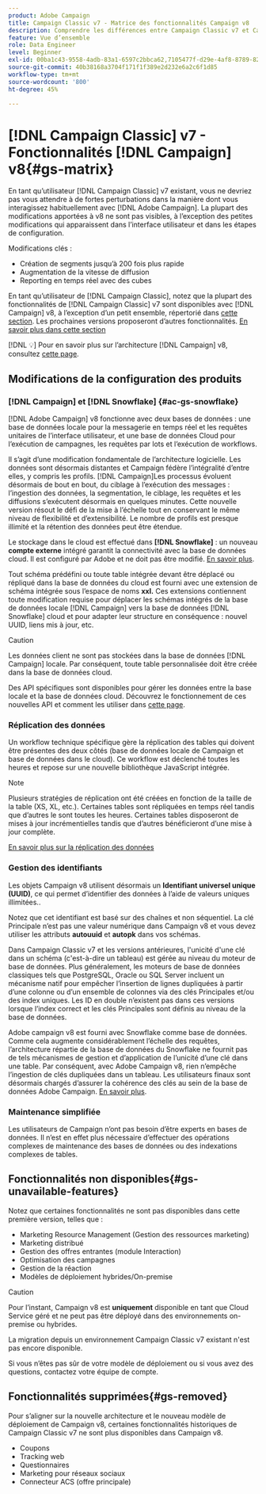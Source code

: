 ```yaml
---
product: Adobe Campaign
title: Campaign Classic v7 - Matrice des fonctionnalités Campaign v8
description: Comprendre les différences entre Campaign Classic v7 et Campaign v8
feature: Vue d’ensemble
role: Data Engineer
level: Beginner
exl-id: 00ba1c43-9558-4adb-83a1-6597c2bbca62,7105477f-d29e-4af8-8789-82b4459761b0
source-git-commit: 40b38168a3704f171f1f389e2d232e6a2c6f1d85
workflow-type: tm+mt
source-wordcount: '800'
ht-degree: 45%

---
```


# [!DNL Campaign Classic] v7 - Fonctionnalités  [!DNL Campaign] v8{#gs-matrix}

En tant qu’utilisateur [!DNL Campaign Classic] v7 existant, vous ne devriez pas vous attendre à de fortes perturbations dans la manière dont vous interagissez habituellement avec [!DNL Adobe Campaign]. La plupart des modifications apportées à v8 ne sont pas visibles, à l’exception des petites modifications qui apparaissent dans l’interface utilisateur et dans les étapes de configuration.

Modifications clés :

* Création de segments jusqu’à 200 fois plus rapide
* Augmentation de la vitesse de diffusion
* Reporting en temps réel avec des cubes

En tant qu’utilisateur de [!DNL Campaign Classic], notez que la plupart des fonctionnalités de [!DNL Campaign Classic] v7 sont disponibles avec [!DNL Campaign] v8, à l’exception d’un petit ensemble, répertorié dans [cette section](#gs-removed). Les prochaines versions proposeront d’autres fonctionnalités. [En savoir plus dans cette section](#gs-unavailable-features)

[!DNL :bulb:] Pour en savoir plus sur l’architecture  [!DNL Campaign] v8, consultez  [cette page](../dev/architecture.md).

## Modifications de la configuration des produits

### [!DNL Campaign] et [!DNL Snowflake] {#ac-gs-snowflake}

[!DNL Adobe Campaign] v8 fonctionne avec deux bases de données : une base de données locale pour la messagerie en temps réel et les requêtes unitaires de l’interface utilisateur, et une base de données Cloud pour l’exécution de campagnes, les requêtes par lots et l’exécution de workflows.

Il s’agit d’une modification fondamentale de l’architecture logicielle. Les données sont désormais distantes et Campaign fédère l’intégralité d’entre elles, y compris les profils. [!DNL Campaign]Les processus évoluent désormais de bout en bout, du ciblage à l’exécution des messages : l’ingestion des données, la segmentation, le ciblage, les requêtes et les diffusions s’exécutent désormais en quelques minutes. Cette nouvelle version résout le défi de la mise à l’échelle tout en conservant le même niveau de flexibilité et d’extensibilité. Le nombre de profils est presque illimité et la rétention des données peut être étendue.

Le stockage dans le cloud est effectué dans **[!DNL Snowflake]** : un nouveau **compte externe** intégré garantit la connectivité avec la base de données cloud. Il est configuré par Adobe et ne doit pas être modifié. [En savoir plus](../config/external-accounts.md).

Tout schéma prédéfini ou toute table intégrée devant être déplacé ou répliqué dans la base de données du cloud est fourni avec une extension de schéma intégrée sous l’espace de noms **xxl.** Ces extensions contiennent toute modification requise pour déplacer les schémas intégrés de la base de données locale [!DNL Campaign] vers la base de données [!DNL Snowflake] cloud et pour adapter leur structure en conséquence : nouvel UUID, liens mis à jour, etc.

>[!CAUTION]
>
> Les données client ne sont pas stockées dans la base de données [!DNL Campaign] locale. Par conséquent, toute table personnalisée doit être créée dans la base de données cloud.


Des API spécifiques sont disponibles pour gérer les données entre la base locale et la base de données cloud. Découvrez le fonctionnement de ces nouvelles API et comment les utiliser dans [cette page](../dev/new-apis.md).

### Réplication des données

Un workflow technique spécifique gère la réplication des tables qui doivent être présentes des deux côtés (base de données locale de Campaign et base de données dans le cloud). Ce workflow est déclenché toutes les heures et repose sur une nouvelle bibliothèque JavaScript intégrée.

>[!NOTE]
>
> Plusieurs stratégies de réplication ont été créées en fonction de la taille de la table (XS, XL, etc.).
> Certaines tables sont répliquées en temps réel tandis que d’autres le sont toutes les heures. Certaines tables disposeront de mises à jour incrémentielles tandis que d’autres bénéficieront d’une mise à jour complète.


[En savoir plus sur la réplication des données](../config/replication.md)

### Gestion des identifiants

Les objets Campaign v8 utilisent désormais un **Identifiant universel unique (UUID)**, ce qui permet d’identifier des données à l’aide de valeurs uniques illimitées..

Notez que cet identifiant est basé sur des chaînes et non séquentiel. La clé Principale n’est pas une valeur numérique dans Campaign v8 et vous devez utiliser les attributs **autouuid** et **autopk** dans vos schémas.

Dans Campaign Classic v7 et les versions antérieures, l&#39;unicité d&#39;une clé dans un schéma (c&#39;est-à-dire un tableau) est gérée au niveau du moteur de base de données. Plus généralement, les moteurs de base de données classiques tels que PostgreSQL, Oracle ou SQL Server incluent un mécanisme natif pour empêcher l’insertion de lignes dupliquées à partir d’une colonne ou d’un ensemble de colonnes via des clés Principales et/ou des index uniques. Les ID en double n’existent pas dans ces versions lorsque l’index correct et les clés Principales sont définis au niveau de la base de données.

Adobe campaign v8 est fourni avec Snowflake comme base de données. Comme cela augmente considérablement l’échelle des requêtes, l’architecture répartie de la base de données du Snowflake ne fournit pas de tels mécanismes de gestion et d’application de l’unicité d’une clé dans une table. Par conséquent, avec Adobe Campaign v8, rien n’empêche l’ingestion de clés dupliquées dans un tableau. Les utilisateurs finaux sont désormais chargés d’assurer la cohérence des clés au sein de la base de données Adobe Campaign. [En savoir plus](../dev/keys.md).


### Maintenance simplifiée

Les utilisateurs de Campaign n’ont pas besoin d’être experts en bases de données. Il n’est en effet plus nécessaire d’effectuer des opérations complexes de maintenance des bases de données ou des indexations complexes de tables.

## Fonctionnalités non disponibles{#gs-unavailable-features}

Notez que certaines fonctionnalités ne sont pas disponibles dans cette première version, telles que :

* Marketing Resource Management (Gestion des ressources marketing)
* Marketing distribué
* Gestion des offres entrantes (module Interaction)
* Optimisation des campagnes
* Gestion de la réaction
* Modèles de déploiement hybrides/On-premise

>[!CAUTION]
>
>Pour l’instant, Campaign v8 est **uniquement** disponible en tant que Cloud Service géré et ne peut pas être déployé dans des environnements on-premise ou hybrides.
>
>La migration depuis un environnement Campaign Classic v7 existant n&#39;est pas encore disponible.
>
>Si vous n’êtes pas sûr de votre modèle de déploiement ou si vous avez des questions, contactez votre équipe de compte.

## Fonctionnalités supprimées{#gs-removed}

Pour s’aligner sur la nouvelle architecture et le nouveau modèle de déploiement de Campaign v8, certaines fonctionnalités historiques de Campaign Classic v7 ne sont plus disponibles dans Campaign v8.

* Coupons
* Tracking web
* Questionnaires
* Marketing pour réseaux sociaux
* Connecteur ACS (offre principale)

